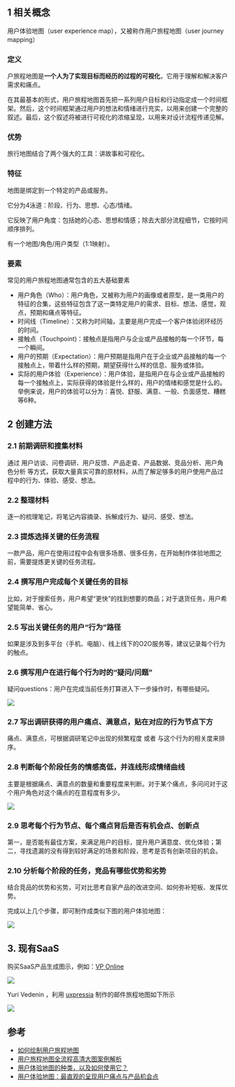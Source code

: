 

## 1 相关概念

用户体验地图（user experience map），又被称作用户旅程地图（user journey mapping）

### 定义

户旅程地图是**一个人为了实现目标而经历的过程的可视化**，它用于理解和解决客户需求和痛点。

在其最基本的形式，用户旅程地图首先把一系列用户目标和行动指定成一个时间框架。然后，这个时间框架通过用户的想法和情绪进行充实，以用来创建一个完整的叙述。最后，这个叙述将被进行可视化的浓缩呈现，以用来对设计流程传递见解。

### 优势

旅行地图结合了两个强大的工具：讲故事和可视化。

### 特征

地图是绑定到一个特定的产品或服务。

它分为4泳道：阶段、行为、思想、心态/情绪。

它反映了用户角度：包括她的心态、思想和情感；除去大部分流程细节，它按时间顺序排列。

有一个地图/角色/用户类型（1:1映射）。

### 要素

常见的用户旅程地图通常包含的五大基础要素

* 用户角色（Who）：用户角色，又被称为用户的画像或者原型，是一类用户的特征的合集，这些特征包含了这一类特定用户的需求、目标、想法、感觉，观点，预期和痛点等特征。
* 时间线（Timeline）：又称为时间轴，主要是用户完成一个客户体验闭环经历的时间。
* 接触点（Touchpoint)：接触点是指用户与企业或产品接触的每一个环节，每一个瞬间。
* 用户的预期（Expectation）：用户预期是指用户在于企业或产品接触的每一个接触点上，带着什么样的预期，期望获得什么样的信息、服务或体验。
* 实际的用户体验（Experience）：用户体验，是指用户在与企业或产品接触的每一个接触点上，实际获得的体验是什么样的，用户的情绪和感觉是什么的。举例来说，用户的体验可以分为：喜悦、舒服、满意、一般、负面感觉、糟糕等6种。

## 2 创建方法

### 2.1 前期调研和搜集材料

通过 用户访谈、问卷调研、用户反馈、产品走查、产品数据、竞品分析、用户角色分析 等方式，获取大量真实可靠的原材料，从而了解足够多的用户使用产品过程中的行为、体验、感受、想法。

### 2.2 整理材料
逐一的梳理笔记，将笔记内容摘录、拆解成行为、疑问、感受、想法。

### 2.3 提炼选择关键的任务流程

一款产品，用户在使用过程中会有很多场景、很多任务，在开始制作体验地图之前，需要提炼更关键的任务流程。

### 2.4 撰写用户完成每个关键任务的目标

比如，对于搜索任务，用户希望“更快”的找到想要的商品；对于退货任务，用户希望能简单、省心。

### 2.5 写出关键任务的用户“行为”路径

如果是涉及到多平台（手机、电脑）、线上线下的O2O服务等，建议记录每个行为的触点。

### 2.6 撰写用户在进行每个行为时的“疑问/问题”

疑问questions：用户在完成当前任务打算进入下一步操作时，有哪些疑问。

![](http://skblog.duiduiche.com/c6ce9a822b8aff067f88653748b6fe75.jpg)

### 2.7 写出调研获得的用户痛点、满意点，贴在对应的行为节点下方

痛点、满意点，可根据调研笔记中出现的频繁程度 或者 与这个行为的相关度来排序。

### 2.8 判断每个阶段任务的情感高低，并连线形成情绪曲线

主要是根据痛点、满意点的数量和重要程度来判断。对于某个痛点，多问问对于这个用户角色对这个痛点的在意程度有多少。

![](http://skblog.duiduiche.com/c6bc9c252099bec0e485972e8755417a.jpg)

### 2.9 思考每个行为节点、每个痛点背后是否有机会点、创新点

第一，是否能有最佳方案，来满足用户的目标，提升用户满意度、优化体验；第二，寻找遗漏的没有得到较好满足的场景和阶段，思考是否有创新项目的机会。

### 2.10 分析每个阶段的任务，竞品有哪些优势和劣势

结合竞品的优势和劣势，可对比思考自家产品的改进空间、如何弥补短板、发挥优势。

完成以上几个步骤，即可制作成类似下图的用户体验地图：

![](http://skblog.duiduiche.com/97abbccf6338a607c46e09333d0d8c5b.jpg)

## 3. 现有SaaS

购买SaaS产品生成图示，例如：[VP Online](https://online.visual-paradigm.com/cn/diagrams/)

![](http://skblog.duiduiche.com/b600deb7d5803e08c466e728f199d372.jpg)

Yuri Vedenin ，利用 [uxpressia](https://uxpressia.com/) 制作的邮件旅程地图如下所示

![](http://skblog.duiduiche.com/cddabf136696962b2503a4924a1ee086.jpg)


## 参考

* [如何绘制用户旅程地图](https://www.jianshu.com/p/1f33c726e1e8)
* [用户旅程地图全流程高清大图案例解析](https://uxren.cn/?p=58926)
* [用户体验地图的种类，以及如何使用它？](http://www.shejidaren.com/user-experience-map-and-how-to-use-it.html)
* [用户体验地图：最直观的呈现用户痛点与产品机会点](http://www.woshipm.com/pmd/761653.html)

